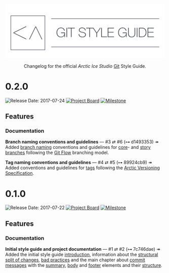 <div align="center"><img src="https://raw.githubusercontent.com/arcticicestudio/styleguide-git/develop/assets/banner-repository.svg?sanitize=true"/></div>

<p align="center">Changelog for the official <em>Arctic Ice Studio</em> <a href="https://git-scm.com" target="_blank">Git</a> Style Guide.</p>

# 0.2.0

![Release Date: 2017-07-24](https://img.shields.io/badge/Release_Date-2017--07--24-88C0D0.svg?style=flat-square) [![Project Board](https://img.shields.io/badge/Project_Board-0.2.0-88C0D0.svg?style=flat-square)](https://github.com/arcticicestudio/styleguide-git/projects/3) [![Milestone](https://img.shields.io/badge/Milestone-0.2.0-88C0D0.svg?style=flat-square)](https://github.com/arcticicestudio/styleguide-git/milestone/2)

## Features

### Documentation

**Branch naming conventions and guidelines** — #3 ⇄ #6 (⊶ d1493353)
↠ Added [branch naming][src-docs-branch-naming] conventions and guidelines for [core][src-docs-branch-naming-core]- and [story branches][src-docs-branch-naming-story] following the [Git Flow][git_flow] branching model.

**Tag naming conventions and guidelines** — #4 ⇄ #5 (⊶ 89924cb9)
↠ Added conventions and guidelines for [tags][src-docs-tags] following the [Arctic Versioning Specification][arcver].

# 0.1.0

![Release Date: 2017-07-22](https://img.shields.io/badge/Release_Date-2017--07--22-88C0D0.svg?style=flat-square) [![Project Board](https://img.shields.io/badge/Project_Board-0.1.0-88C0D0.svg?style=flat-square)](https://github.com/arcticicestudio/styleguide-git/projects/2) [![Milestone](https://img.shields.io/badge/Milestone-0.1.0-88C0D0.svg?style=flat-square)](https://github.com/arcticicestudio/styleguide-git/milestone/1)

## Features

### Documentation

**Initial style guide and project documentation** — #1 ⇄ #2 (⊶ 7c746dae)
↠ Added the initial style guide [introduction][src-docs-introdcution], information about the [structural split of changes][src-docs-structural-split], [bad practices][src-docs-structural-split-bad-practices] and the main chapter about [commit messages][src-docs-commit-messages] with the [summary][src-docs-commit-messages-summary], [body][src-docs-commit-messages-body] and [footer][src-docs-commit-messages-footer] elements and their [structure][src-docs-commit-messages-structure].

[arcver]: https://github.com/arcticicestudio/arcver
[git_flow]: http://nvie.com/posts/a-successful-git-branching-model/
[src-docs-branch-naming-core]: https://github.com/arcticicestudio/styleguide-git#core-branches
[src-docs-branch-naming-story]: https://github.com/arcticicestudio/styleguide-git#story-branches
[src-docs-branch-naming]: https://github.com/arcticicestudio/styleguide-git#branch-naming
[src-docs-commit-messages-body]: https://github.com/arcticicestudio/styleguide-git#message-body
[src-docs-commit-messages-footer]: https://github.com/arcticicestudio/styleguide-git#message-footer
[src-docs-commit-messages-structure]: https://github.com/arcticicestudio/styleguide-git#elements-and-their-structure
[src-docs-commit-messages-summary]: https://github.com/arcticicestudio/styleguide-git#message-summary
[src-docs-commit-messages]: https://github.com/arcticicestudio/styleguide-git#commit-messages
[src-docs-introdcution]: https://github.com/arcticicestudio/styleguide-git#introduction
[src-docs-structural-split-bad-practices]: https://github.com/arcticicestudio/styleguide-git#bad-practices
[src-docs-structural-split]: https://github.com/arcticicestudio/styleguide-git#structural-split-of-changes
[src-docs-tags]: https://github.com/arcticicestudio/styleguide-git#tags
